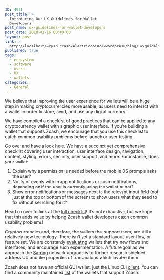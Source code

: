```yaml
---
ID: 4991
post_title: >
  Introducing Our UX Guidelines for Wallet
  Developers
post_name: ux-guidelines-for-wallet-developers
post_date: 2018-01-16 00:00:00
layout: post
link: >
  http://localhost/~ryan.zcash/electriccoinco-wordpress/blog/ux-guidelines-for-wallet-developers/
published: true
tags:
  - ecosystem
  - software
  - users
  - UX
  - wallets
categories:
  - General
---
```

<p>We believe that improving the user experience for wallets will be a huge step in making cryptocurrencies more usable, as users need to interact with a wallet in order to store, send, and use any digital currency.</p>
<p>We have compiled a checklist of good practices that can be applied to any cryptocurrency wallet with a graphic user interface. If you’re building a wallet that supports Zcash, we encourage that you use this checklist to catch common usability problems before launch or user testing.</p>
<p>Go over and have a look <a class="reference external" href="https://z.cash/support/ux-checklist.html">here</a>. We have a succinct yet comprehensive checklist covering user interaction, user interface design, navigation, content, styling, errors, security, user support, and more. For instance, does your wallet:</p>
<ol class="arabic simple">
<li>Explain why a permission is needed before the mobile OS prompts asks the user?</li>
<li>Notify of events with in app notifications or push notifications, depending on if the user is currently using the wallet or not?</li>
<li>Show error notifications or messages next to the relevant input field (not just at the top or bottom of the screen) to show users what they need to fix without searching for it?</li>
</ol>
<p>Head on over to look at the <a class="reference external" href="https://z.cash/support/ux-checklist.html">full checklist</a>! It’s not exhaustive, but we hope that this adds value by helping Zcash wallet developers catch common usability problems!</p>
<p>Cryptocurrencies and, therefore, the wallets that support them, are still a relatively new technology. There isn’t yet a standard layout, user flow, or feature set. We are constantly <a class="reference external" href="/blog/ux-research">evaluating</a> wallets that try new flows and interfaces, and encourage such experimentation. A future goal as we approach the <a class="reference external" href="/blog/tag/sapling">Sapling</a> network upgrade is to further research shielded address UX and the properties of transactions which involve them.</p>
<p>Zcash does not have an official GUI wallet, just the Linux CLI <a class="reference external" href="https://z.cash/download.html">client</a>. You can find a community maintained <a class="reference external" href="https://www.zcashcommunity.com/wallets/">list</a> of the wallets that support Zcash.</p>

